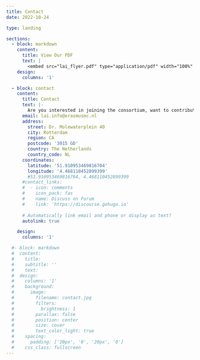 ```yaml
---
title: Contact
date: 2022-10-24

type: landing

sections:
  - block: markdown
    content:
      title: View Our PDF
      text: |
        <embed src="lai_flyer.pdf" type="application/pdf" width="100%" height="600px" />
    design:
      columns: '1'

  - block: contact
    content:
      title: Contact
      text: |-
        Are you interested in joining the consortium, want to contribute, or do you have a question? Please reach out to us! We would be more than happy to assist you.
      email: lai.info@erasmusmc.nl
      address:
        street: Dr. Molewaterplein 40
        city: Rotterdam
        region: CA
        postcode: '3015 GD'
        country: The Netherlands
        country_code: NL
      coordinates:
        latitude: '51.910953469816704'
        longitude: '4.468110452899399'
        #51.910953469816704, 4.468110452899399
      #contact_links:
      #  - icon: comments
      #    icon_pack: fas
      #    name: Discuss on Forum
      #    link: 'https://discourse.gohugo.io'
    
      # Automatically link email and phone or display as text?
      autolink: true

    design:
      columns: '1'

  #- block: markdown
  #  content:
  #    title:
  #    subtitle: ''
  #    text:
  #  design:
  #    columns: '1'
  #    background:
  #      image: 
  #        filename: contact.jpg
  #        filters:
  #          brightness: 1
  #        parallax: false
  #        position: center
  #        size: cover
  #        text_color_light: true
  #    spacing:
  #      padding: ['20px', '0', '20px', '0']
  #    css_class: fullscreen
---
```

